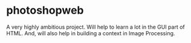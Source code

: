 # photoshopweb
A very highly ambitious project. Will help to learn a lot in the GUI part of HTML. And, will also help in building a context in Image Processing.
